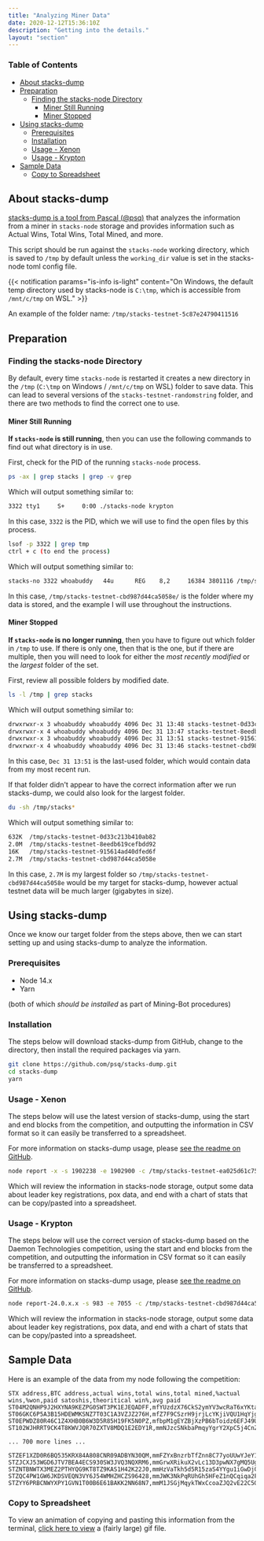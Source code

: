 ```yaml
---
title: "Analyzing Miner Data"
date: 2020-12-12T15:36:10Z
description: "Getting into the details."
layout: "section"
---
```


### Table of Contents

- [About stacks-dump](#about-stacks-dump)
- [Preparation](#preparation)
  - [Finding the stacks-node Directory](#finding-the-stacks-node-directory)
    - [Miner Still Running](#miner-still-running)
    - [Miner Stopped](#miner-stopped)
- [Using stacks-dump](#using-stacks-dump)
  - [Prerequisites](#prerequisites)
  - [Installation](#installation)
  - [Usage - Xenon](#usage---xenon)
  - [Usage - Krypton](#usage---krypton)
- [Sample Data](#sample-data)
  - [Copy to Spreadsheet](#copy-to-spreadsheet)

## About stacks-dump

[stacks-dump is a tool from Pascal (@psq)](https://github.com/psq/stacks-dump) that analyzes the information from a miner in `stacks-node` storage and provides information such as Actual Wins, Total Wins, Total Mined, and more.

This script should be run against the `stacks-node` working directory, which is saved to `/tmp` by default unless the `working_dir` value is set in the stacks-node toml config file.

{{< notification params="is-info is-light"
 content="On Windows, the default temp directory used by stacks-node is <code>C:\tmp</code>, which is accessible from <code>/mnt/c/tmp</code> on WSL." >}}

An example of the folder name: `/tmp/stacks-testnet-5c87e24790411516`

## Preparation

### Finding the stacks-node Directory

By default, every time `stacks-node` is restarted it creates a new directory in the `/tmp` (`C:\tmp` on Windows / `/mnt/c/tmp` on WSL) folder to save data. This can lead to several versions of the `stacks-testnet-randomstring` folder, and there are two methods to find the correct one to use.

#### Miner Still Running

**If `stacks-node` is still running**, then you can use the following commands to find out what directory is in use.

First, check for the PID of the running `stacks-node` process.

```bash
ps -ax | grep stacks | grep -v grep
```

Which will output something similar to:

```bash
3322 tty1     S+     0:00 ./stacks-node krypton
```

In this case, `3322` is the PID, which we will use to find the open files by this process.

```bash
lsof -p 3322 | grep tmp
ctrl + c (to end the process)
```

Which will output something similar to:

```bash
stacks-no 3322 whoabuddy   44u      REG    8,2     16384 3801116 /tmp/stacks-testnet-cbd987d44ca5058e/burnchain/db/bitcoin/regtest/burnchain.db
```

In this case, `/tmp/stacks-testnet-cbd987d44ca5058e/` is the folder where my data is stored, and the example I will use throughout the instructions.

#### Miner Stopped

**If `stacks-node` is no longer running**, then you have to figure out which folder in `/tmp` to use. If there is only one, then that is the one, but if there are multiple, then you will need to look for either the *most recently modified* or the *largest* folder of the set.

First, review all possible folders by modified date.

```bash
ls -l /tmp | grep stacks
```

Which will output something similar to:

```bash
drwxrwxr-x 3 whoabuddy whoabuddy 4096 Dec 31 13:48 stacks-testnet-0d33c213b410ab82
drwxrwxr-x 4 whoabuddy whoabuddy 4096 Dec 31 13:47 stacks-testnet-8eedb619cefbdd92
drwxrwxr-x 3 whoabuddy whoabuddy 4096 Dec 31 13:51 stacks-testnet-915614ad40dfed6f
drwxrwxr-x 4 whoabuddy whoabuddy 4096 Dec 31 13:46 stacks-testnet-cbd987d44ca5058e
```

In this case, `Dec 31 13:51` is the last-used folder, which would contain data from my most recent run.

If that folder didn't appear to have the correct information after we run stacks-dump, we could also look for the largest folder.

```bash
du -sh /tmp/stacks*
```

Which will output something similar to:

```bash
632K  /tmp/stacks-testnet-0d33c213b410ab82
2.0M  /tmp/stacks-testnet-8eedb619cefbdd92
16K   /tmp/stacks-testnet-915614ad40dfed6f
2.7M  /tmp/stacks-testnet-cbd987d44ca5058e
```

In this case, `2.7M` is my largest folder so `/tmp/stacks-testnet-cbd987d44ca5058e` would be my target for stacks-dump, however actual testnet data will be much larger (gigabytes in size).

## Using stacks-dump

Once we know our target folder from the steps above, then we can start setting up and using stacks-dump to analyze the information.

### Prerequisites

- Node 14.x
- Yarn

(both of which *should be installed* as part of Mining-Bot procedures)

### Installation

The steps below will download stacks-dump from GitHub, change to the directory, then install the required packages via yarn.

```bash
git clone https://github.com/psq/stacks-dump.git
cd stacks-dump
yarn
```

### Usage - Xenon

The steps below will use the latest version of stacks-dump, using the start and end blocks from the competition, and outputting the information in CSV format so it can easily be transferred to a spreadsheet.

For more information on stacks-dump usage, please [see the readme on GitHub](https://github.com/psq/stacks-dump).

```bash
node report -x -s 1902238 -e 1902900 -c /tmp/stacks-testnet-ea025d61c75f983a/
```

Which will review the information in stacks-node storage, output some data about leader key registrations, pox data, and end with a chart of stats that can be copy/pasted into a spreadsheet.

### Usage - Krypton

The steps below will use the correct version of stacks-dump based on the Daemon Technologies competition, using the start and end blocks from the competition, and outputting the information in CSV format so it can easily be transferred to a spreadsheet.

For more information on stacks-dump usage, please [see the readme on GitHub](https://github.com/psq/stacks-dump).

```bash
node report-24.0.x.x -s 983 -e 7055 -c /tmp/stacks-testnet-cbd987d44ca5058e
```

Which will review the information in stacks-node storage, output some data about leader key registrations, pox data, and end with a chart of stats that can be copy/pasted into a spreadsheet.

## Sample Data

Here is an example of the data from my node following the competition:

```none
STX address,BTC address,actual wins,total wins,total mined,%actual wins,%won,paid satoshis,theoritical win%,avg paid
ST04M2QNHP9J2HXYNA9KEZPG0SWT3PK1EJEQADFF,mfYUzdzX76CkS2ymYV3wcRaT6xYKtawf8h,0,0,3,0.00%,0.00%,809400,16.88%,269800
ST06GKC6P5A3B15HDEWMKSNZ7T03C1A3VZJZ276H,mfZ7F9CSzrH9jrjLcYKjiVQU1HqYjg6vgw,0,4,201,0.00%,1.99%,5025000,0.65%,25000
ST0EPWDZ80R46C1Z4XHB0B6W3D5R85H19FK5N0PZ,mfbpM1gEYZBjXzPB6bToidz6EFJ49Uj8Na,2,3,401,0.15%,0.75%,8020000,0.26%,20000
ST102WJHRRT9CK4T8KWVJQR70ZXTV8MDQ1E2EDY1R,mmNJzcSNkbaPmqyYgrY2XpC5j4CnZCgCxF,0,3,200,0.00%,1.50%,4000000,0.46%,20000

... 700 more lines ...

STZEF1XZD0R6BQ535KRX84A808CNR09ADBYN30QM,mmFZYxBnzrbTfZnn8C77yoUUwYJeY1q6Dw,1,11,475,0.08%,2.32%,321199450,4.38%,676209.3684210526
STZJCXJ53WGD6JTV7BEA4ECS930SW3JVQ3NQXRM6,mmGrwXRikuX2vLc13D3pwNX7gMQ5UgdNod,0,2,122,0.00%,1.64%,2440000,0.37%,20000
STZNTBNWTX3MEZ2PTHYQG9KT8TZ9KAS1H42K22J0,mmHzVaTkh5d5R15zaS4YYgu1iGwDjCJipR,0,0,161,0.00%,0.00%,4830000,0.52%,30000
STZQC4PW1GW6JKDSVEQN3VY6J54WMHZHCZS96428,mmJWK3NkPqRUhGh5HFeZ1nQCqiqa2FrZSY,4,12,1129,0.30%,1.06%,22580000,0.28%,20000
STZYY6PRBCNWYXPY1GVN1T00B6E61BAKK2NN68N7,mmM1JSGjMqykTWxCcoaZJQ2vE22C5QfUSN,1,17,452,0.08%,3.76%,9040000,0.23%,20000
```

### Copy to Spreadsheet

To view an animation of copying and pasting this information from the terminal, [click here to view](/stx-mining-stacksdump/example/) a (fairly large) gif file.
